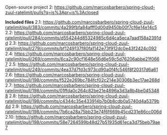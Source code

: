 Open-source project 2:
<https://github.com/marcosbarbero/spring-cloud-zuul-ratelimit/pulls?q=is%3Apr+is%3Aclosed>

**Included files**
2.1: <https://github.com/marcosbarbero/spring-cloud-zuul-ratelimit/pull/383/commits/4a299fbfa84afff0d00d9450b00f7cf6e14e14c5>
2.2: <https://github.com/marcosbarbero/spring-cloud-zuul-ratelimit/pull/284/commits/d554244d85324985c6d4ca5eca7aad158a2391dd>
2.3: <https://github.com/marcosbarbero/spring-cloud-zuul-ratelimit/pull/279/commits/bf1249137f80fa1142e73f912dc0e43f2424c092>
2.4: <https://github.com/marcosbarbero/spring-cloud-zuul-ratelimit/pull/269/commits/6ca2c90cf1648e56d6e59c5d76206abbe21f0667>
2.5: <https://github.com/marcosbarbero/spring-cloud-zuul-ratelimit/pull/249/commits/4ea37d7fd3c973cd90a0f4fc546f8f20317d6a61>
2.6: <https://github.com/marcosbarbero/spring-cloud-zuul-ratelimit/pull/198/commits/f522e269bc784fcf02c214e30306b3ec17ae268d>
2.7: <https://github.com/marcosbarbero/spring-cloud-zuul-ratelimit/pull/198/commits/01ffda0c264c82be21e4896a3d3a8b4be0453488>
2.8: <https://github.com/marcosbarbero/spring-cloud-zuul-ratelimit/pull/198/commits/c4344c35e433914b7b0b8cdb0a5740d4a5379b4d>
2.9: <https://github.com/marcosbarbero/spring-cloud-zuul-ratelimit/pull/198/commits/7b6ca28a75bb23e74f6f669b45cd231e86cc006d>
2.10: <https://github.com/marcosbarbero/spring-cloud-zuul-ratelimit/pull/198/commits/58e7264599b48d27b51935d61eca3d75beb79ae7>
